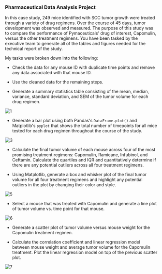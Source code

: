 ### Pharmaceutical Data Analysis Project

In this case study, 249 mice identified with SCC tumor growth were treated through a variety of drug regimens. Over the course of 45 days, tumor development was observed and measured. The purpose of this study was to compare the performance of Pymaceuticals' drug of interest, Capomulin, versus the other treatment regimens. You have been tasked by the executive team to generate all of the tables and figures needed for the technical report of the study.

My tasks were broken down into the following:

* Check the data for any mouse ID with duplicate time points and remove any data associated with that mouse ID.

* Use the cleaned data for the remaining steps.

* Generate a summary statistics table consisting of the mean, median, variance, standard deviation, and SEM of the tumor volume for each drug regimen.

![1](https://user-images.githubusercontent.com/84537717/128413610-a6e0c12a-02b9-4947-9463-7241ca9df078.PNG)

* Generate a bar plot using both Pandas's `DataFrame.plot()` and Matplotlib's `pyplot` that shows the total number of timepoints for all mice tested for each drug regimen throughout the course of the study.

![3](https://user-images.githubusercontent.com/84537717/128413659-e8bb9d9c-9e3d-4b05-9e3c-772584f6cda2.PNG)

* Calculate the final tumor volume of each mouse across four of the most promising treatment regimens: Capomulin, Ramicane, Infubinol, and Ceftamin. Calculate the quartiles and IQR and quantitatively determine if there are any potential outliers across all four treatment regimens.

* Using Matplotlib, generate a box and whisker plot of the final tumor volume for all four treatment regimens and highlight any potential outliers in the plot by changing their color and style.

![5](https://user-images.githubusercontent.com/84537717/128413735-ec8c23af-219a-45e9-ad44-f0b97c510c1a.PNG)

* Select a mouse that was treated with Capomulin and generate a line plot of tumor volume vs. time point for that mouse.

![6](https://user-images.githubusercontent.com/84537717/128413801-ca1255cf-57c4-4c29-995b-6b980ee7d37c.PNG)

* Generate a scatter plot of tumor volume versus mouse weight for the Capomulin treatment regimen.

* Calculate the correlation coefficient and linear regression model between mouse weight and average tumor volume for the Capomulin treatment. Plot the linear regression model on top of the previous scatter plot.

![7](https://user-images.githubusercontent.com/84537717/128413921-455f0139-be46-4326-b019-67a9d71453a5.PNG)



